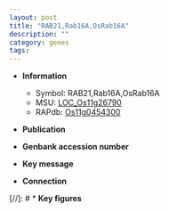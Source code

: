 ```yaml
---
layout: post
title: "RAB21,Rab16A,OsRab16A"
description: ""
category: genes
tags: 
---
```


* **Information**  
    + Symbol: RAB21,Rab16A,OsRab16A  
    + MSU: [LOC_Os11g26790](http://rice.uga.edu/cgi-bin/ORF_infopage.cgi?orf=LOC_Os11g26790)  
    + RAPdb: [Os11g0454300](http://rapdb.dna.affrc.go.jp/viewer/gbrowse_details/irgsp1?name=Os11g0454300)  

* **Publication**  

* **Genbank accession number**  

* **Key message**  

* **Connection**  

[//]: # * **Key figures**  


